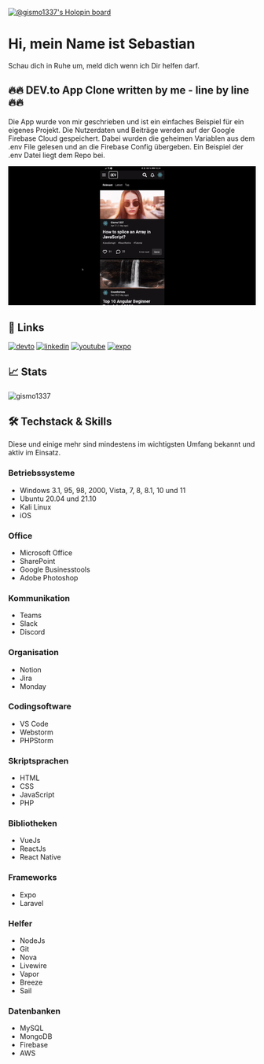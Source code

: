 
[![@gismo1337's Holopin board](https://holopin.io/api/user/board?user=gismo1337)](https://holopin.io/@gismo1337)
# Hi, mein Name ist Sebastian
Schau dich in Ruhe um, meld dich wenn ich Dir helfen darf.

## 🔥🔥 DEV.to App Clone written by me - line by line 🔥🔥
Die App wurde von mir geschrieben und ist ein einfaches Beispiel für ein eigenes Projekt. Die Nutzerdaten und Beiträge werden auf der Google Firebase Cloud gespeichert. Dabei wurden die geheimen Variablen aus dem .env File gelesen und an die Firebase Config übergeben. Ein Beispiel der .env Datei liegt dem Repo bei. 

![APP PREVIEW](https://github.com/Gismo1337/dev-to-clone/blob/main/assets/DevClonePreview.gif)

## 🔗 Links
[![devto](https://img.shields.io/badge/dev.to-000?style=for-the-badge&logo=dev.to&logoColor=white)](https://dev.to/gismo1337)
[![linkedin](https://img.shields.io/badge/linkedin-0A66C2?style=for-the-badge&logo=linkedin&logoColor=white)](https://www.linkedin.com/in/sebastianrichter1337/)
[![youtube](https://img.shields.io/badge/youtube-f70025?style=for-the-badge&logo=youtube&logoColor=white)](https://www.youtube.com/gismo1337dev)
[![expo](https://img.shields.io/badge/expo-000000?style=for-the-badge&logo=expo&logoColor=white)](https://expo.dev/@g1sm0?tab=snacks)

## 📈 Stats
<p><img align="center" src="https://github-readme-streak-stats.herokuapp.com/?user=gismo1337&" alt="gismo1337" /></p>

## 🛠 Techstack & Skills
Diese und einige mehr sind mindestens im wichtigsten Umfang bekannt und aktiv im Einsatz.

### Betriebssysteme
- Windows 3.1, 95, 98, 2000, Vista, 7, 8, 8.1, 10 und 11 
- Ubuntu 20.04 und 21.10 
- Kali Linux 
- iOS

### Office
- Microsoft Office
- SharePoint
- Google Businesstools 
- Adobe Photoshop 

### Kommunikation
- Teams 
- Slack 
- Discord 

### Organisation
- Notion
- Jira 
- Monday

### Codingsoftware
- VS Code 
- Webstorm 
- PHPStorm

### Skriptsprachen
- HTML 
- CSS 
- JavaScript 
- PHP  

### Bibliotheken 
- VueJs 
- ReactJs 
- React Native 

### Frameworks
- Expo 
- Laravel

### Helfer
- NodeJs
- Git
- Nova
- Livewire
- Vapor
- Breeze
- Sail

### Datenbanken
- MySQL
- MongoDB
- Firebase
- AWS




